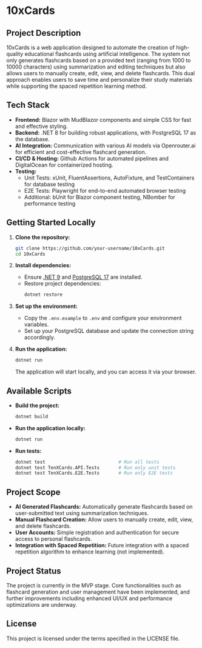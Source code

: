 # 10xCards

## Project Description
10xCards is a web application designed to automate the creation of high-quality educational flashcards using artificial intelligence. The system not only generates flashcards based on a provided text (ranging from 1000 to 10000 characters) using summarization and editing techniques but also allows users to manually create, edit, view, and delete flashcards. This dual approach enables users to save time and personalize their study materials while supporting the spaced repetition learning method.

## Tech Stack
- **Frontend:** Blazor with MudBlazor components and simple CSS for fast and effective styling.
- **Backend:** .NET 8 for building robust applications, with PostgreSQL 17 as the database.
- **AI Integration:** Communication with various AI models via Openrouter.ai for efficient and cost-effective flashcard generation.
- **CI/CD & Hosting:** Github Actions for automated pipelines and DigitalOcean for containerized hosting.
- **Testing:** 
  - Unit Tests: xUnit, FluentAssertions, AutoFixture, and TestContainers for database testing
  - E2E Tests: Playwright for end-to-end automated browser testing
  - Additional: bUnit for Blazor component testing, NBomber for performance testing

## Getting Started Locally
1. **Clone the repository:**
   ```sh
   git clone https://github.com/your-username/10xCards.git
   cd 10xCards
   ```

2. **Install dependencies:**
   - Ensure [.NET 9](https://dotnet.microsoft.com/download) and [PostgreSQL 17](https://www.postgresql.org/download/) are installed.
   - Restore project dependencies:
     ```sh
     dotnet restore
     ```

3. **Set up the environment:**
   - Copy the `.env.example` to `.env` and configure your environment variables.
   - Set up your PostgreSQL database and update the connection string accordingly.

4. **Run the application:**
   ```sh
   dotnet run
   ```
   The application will start locally, and you can access it via your browser.

## Available Scripts
- **Build the project:**
  ```sh
  dotnet build
  ```
- **Run the application locally:**
  ```sh
  dotnet run
  ```
- **Run tests:**
  ```sh
  dotnet test                           # Run all tests
  dotnet test TenXCards.API.Tests       # Run only unit tests
  dotnet test TenXCards.E2E.Tests       # Run only E2E tests
  ```

## Project Scope
- **AI Generated Flashcards:** Automatically generate flashcards based on user-submitted text using summarization techniques.
- **Manual Flashcard Creation:** Allow users to manually create, edit, view, and delete flashcards.
- **User Accounts:** Simple registration and authentication for secure access to personal flashcards.
- **Integration with Spaced Repetition:** Future integration with a spaced repetition algorithm to enhance learning (not implemented).

## Project Status
The project is currently in the MVP stage. Core functionalities such as flashcard generation and user management have been implemented, and further improvements including enhanced UI/UX and performance optimizations are underway.

## License
This project is licensed under the terms specified in the LICENSE file.
